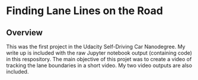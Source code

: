 # **Finding Lane Lines on the Road** 

Overview
---

This was the first project in the Udacity Self-Driving Car Nanodegree. My write up is included with the raw Jupyter notebook output (containing code) in this respository. The main objective of this projet was to create a video of tracking the lane boundaries in a short video. My two video outputs are also included. 
